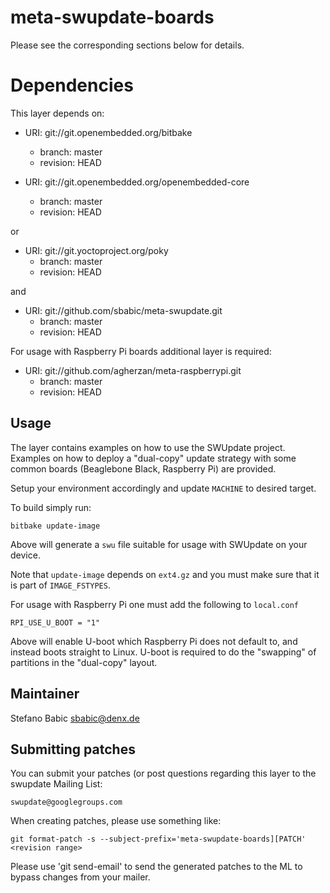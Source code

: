 # meta-swupdate-boards

Please see the corresponding sections below for details.

Dependencies
============

This layer depends on:

* URI: git://git.openembedded.org/bitbake
  * branch: master
  * revision: HEAD

* URI: git://git.openembedded.org/openembedded-core
  * branch: master
  * revision: HEAD

or

* URI: git://git.yoctoproject.org/poky
  * branch: master
  * revision: HEAD

and

* URI: git://github.com/sbabic/meta-swupdate.git
  * branch: master
  * revision: HEAD

For usage with Raspberry Pi boards additional layer is required:

* URI: git://github.com/agherzan/meta-raspberrypi.git
  * branch: master
  * revision: HEAD

Usage
-----

The layer contains examples on how to use the SWUpdate project. Examples
on how to deploy a "dual-copy" update strategy with some common boards
(Beaglebone Black, Raspberry Pi) are provided.

Setup your environment accordingly and update `MACHINE` to desired target.

To build simply run:

	bitbake update-image

Above will generate a `swu` file suitable for usage with SWUpdate on
your device.

Note that `update-image` depends on `ext4.gz` and you must make sure
that it is part of `IMAGE_FSTYPES`.

For usage with Raspberry Pi one must add the following to `local.conf`

	RPI_USE_U_BOOT = "1"

Above will enable U-boot which Raspberry Pi does not default to, and
instead boots straight to Linux. U-boot is required to do the "swapping"
of partitions in the "dual-copy" layout.

Maintainer
----------

Stefano Babic <sbabic@denx.de>

Submitting patches
------------------

You can submit your patches (or post questions regarding
this layer to the swupdate Mailing List:

	swupdate@googlegroups.com

When creating patches, please use something like:

    git format-patch -s --subject-prefix='meta-swupdate-boards][PATCH' <revision range>

Please use 'git send-email' to send the generated patches to the ML
to bypass changes from your mailer.
